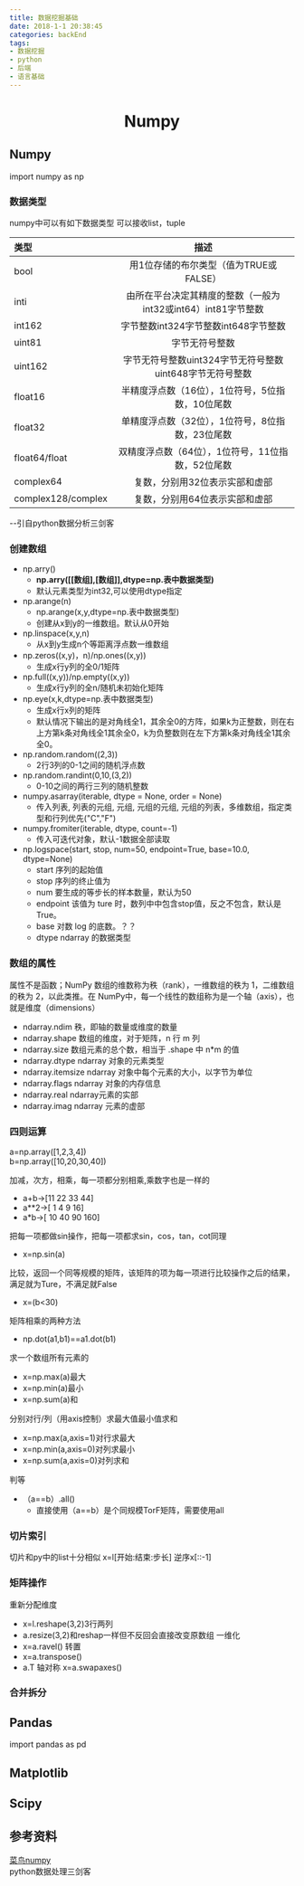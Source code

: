 ```yaml
---
title: 数据挖掘基础
date: 2018-1-1 20:38:45
categories: backEnd
tags:
- 数据挖掘
- python
- 后端
- 语言基础
---
```




<div align="center"><h1> Numpy</h1></div>

## Numpy
import numpy as np
### 数据类型

numpy中可以有如下数据类型
可以接收list，tuple

|类型|描述|
|:--|:---:|
|bool|用1位存储的布尔类型（值为TRUE或FALSE）|
|inti|由所在平台决定其精度的整数（一般为int32或int64）int81字节整数|
|int162|字节整数int324字节整数int648字节整数|
|uint81|字节无符号整数|
|uint162|字节无符号整数uint324字节无符号整数uint648字节无符号整数|
|float16|半精度浮点数（16位），1位符号，5位指数，10位尾数|
|float32|单精度浮点数（32位），1位符号，8位指数，23位尾数|
|float64/float|双精度浮点数（64位），1位符号，11位指数，52位尾数|
|complex64|复数，分别用32位表示实部和虚部|
|complex128/complex| 复数，分别用64位表示实部和虚部|

--引自python数据分析三剑客

### 创建数组
- np.arry()
    - **np.arry([[数组],[数组]],dtype=np.表中数据类型)**
    - 默认元素类型为int32,可以使用dtype指定
- np.arange(n)
    - np.arange(x,y,dtype=np.表中数据类型)
    - 创建从x到y的一维数组。默认从0开始
- np.linspace(x,y,n)
    - 从x到y生成n个等距离浮点数一维数组
- np.zeros((x,y)，n)/np.ones((x,y))
    - 生成x行y列的全0/1矩阵
- np.full((x,y))/np.empty((x,y))
    - 生成x行y列的全n/随机未初始化矩阵
- np.eye(x,k,dtype=np.表中数据类型)
    - 生成x行x列的矩阵
    - 默认情况下输出的是对角线全1，其余全0的方阵，如果k为正整数，则在右上方第k条对角线全1其余全0，k为负整数则在左下方第k条对角线全1其余全0。
- np.random.random((2,3))
    - 2行3列的0-1之间的随机浮点数
-  np.random.randint(0,10,(3,2))
    - 0-10之间的两行三列的随机整数    
- numpy.asarray(iterable, dtype = None, order = None)   
    - 传入列表, 列表的元组, 元组, 元组的元组, 元组的列表，多维数组，指定类型和行列优先("C","F")
- numpy.fromiter(iterable, dtype, count=-1) 
    - 传入可迭代对象，默认-1数据全部读取
- np.logspace(start, stop, num=50, endpoint=True, base=10.0, dtype=None)
    - start 序列的起始值
    - stop 	序列的终止值为
    - num 	要生成的等步长的样本数量，默认为50
    - endpoint 	该值为 ture 时，数列中中包含stop值，反之不包含，默认是True。
    - base 	对数 log 的底数。？？
    - dtype 	ndarray 的数据类型
### 数组的属性
属性不是函数；NumPy 数组的维数称为秩（rank），一维数组的秩为 1，二维数组的秩为 2，以此类推。在 NumPy中，每一个线性的数组称为是一个轴（axis），也就是维度（dimensions）
- ndarray.ndim 	秩，即轴的数量或维度的数量
- ndarray.shape 	数组的维度，对于矩阵，n 行 m 列
- ndarray.size 	数组元素的总个数，相当于 .shape 中 n*m 的值
- ndarray.dtype 	ndarray 对象的元素类型
- ndarray.itemsize 	ndarray 对象中每个元素的大小，以字节为单位
- ndarray.flags 	ndarray 对象的内存信息
- ndarray.real 	ndarray元素的实部
- ndarray.imag 	ndarray 元素的虚部
### 四则运算
a=np.array([1,2,3,4])<br/>
b=np.array([10,20,30,40])

加减，次方，相乘，每一项都分别相乘,乘数字也是一样的
- a+b->[11 22 33 44]  
- a**2->[ 1  4  9 16]
- a*b->[ 10  40  90 160]

把每一项都做sin操作，把每一项都求sin，cos，tan，cot同理
- x=np.sin(a) 

比较，返回一个同等规模的矩阵，该矩阵的项为每一项进行比较操作之后的结果，满足就为Ture，不满足就False
- x=(b<30)

矩阵相乘的两种方法
- np.dot(a1,b1)==a1.dot(b1)

求一个数组所有元素的
- x=np.max(a)最大
- x=np.min(a)最小
- x=np.sum(a)和 

分别对行/列（用axis控制）求最大值最小值求和   
- x=np.max(a,axis=1)对行求最大
- x=np.min(a,axis=0)对列求最小
- x=np.sum(a,axis=0)对列求和

判等
- （a==b）.all()
    - 直接使用（a==b）是个同规模TorF矩阵，需要使用all
### 切片索引
切片和py中的list十分相似
x=l[开始:结束:步长]
逆序x[::-1]

### 矩阵操作
重新分配维度
- x=l.reshape(3,2)3行两列
- a.resize(3,2)和reshap一样但不反回会直接改变原数组
一维化
- x=a.ravel()
转置
- x=a.transpose()
- a.T
轴对称
x=a.swapaxes()




### 合并拆分

## Pandas
import pandas as pd
## Matplotlib
## Scipy

## 参考资料

<a href='http://www.runoob.com/numpy/numpy-array-attributes.html'>菜鸟numpy</a>
<br/>python数据处理三剑客
<Valine></Valine>
